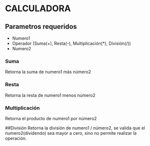 # CALCULADORA

## Parametros requeridos
- Numero1
- Operador (Suma(+), Resta(-), Multiplicación(*), División(/))
- Numero2

### Suma
Retorna la suma de numero1 más número2

### Resta
Retorna la resta de numero1 menos número2

### Multiplicación
Retorna el producto de numero1 por número2

##División
Retorna la división de numero1 / número2, se valida que el numero2(dividendo) sea mayor a cero, sino no permite realizar la operación.

